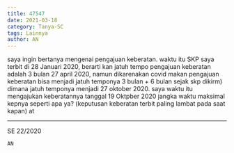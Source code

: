 ```yaml
---
title: 47547
date: 2021-03-18
category: Tanya-SC
tags: Lainnya
author: AN
---
```


saya ingin bertanya mengenai pengajuan keberatan. waktu itu SKP saya terbit di 28 Januari 2020, berarti kan jatuh tempo pengajuan keberatan adalah 3 bulan 27 april 2020, namun dikarenakan covid makan pengajuan keberatan bisa menjadi jatuh temponya 3 bulan + 6 bulan sejak skp dikirm) dimana jatuh temponya menjadi 27 oktober 2020. saya waktu itu mengajukan keberatannya tanggal 19 Oktpber 2020 jangka waktu maksimal kepnya seperti apa ya? (keputusan keberatan terbit paling lambat pada saat kapan) at

---

SE 22/2020

`AN`
